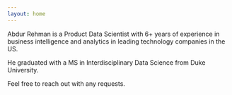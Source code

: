 ```yaml
---
layout: home
---
```


Abdur Rehman is a Product Data Scientist with 6+ years of experience in business intelligence and analytics in leading technology companies in the US.

He graduated with a MS in Interdisciplinary Data Science from Duke University.

Feel free to reach out with any requests.
